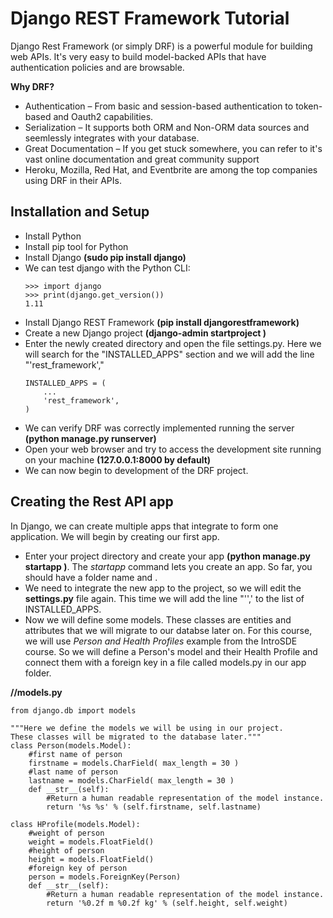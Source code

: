 # Django REST Framework Tutorial

Django Rest Framework (or simply DRF) is a powerful module for building web APIs. It's very easy to build model-backed APIs that have authentication policies and are browsable. 

**Why DRF?**

* Authentication – From basic and session-based authentication to token-based and Oauth2 capabilities.
* Serialization – It supports both ORM and Non-ORM data sources and seemlessly integrates with your database.
* Great Documentation – If you get stuck somewhere, you can refer to it's vast online documentation and great community support
* Heroku, Mozilla, Red Hat, and Eventbrite are among the top companies using DRF in their APIs.

## Installation and Setup

* Install Python
* Install pip tool for Python
* Install Django **(sudo pip install django)**
* We can test django with the Python CLI:
	``` 
    >>> import django
	>>> print(django.get_version())
	1.11
	```
* Install Django REST Framework **(pip install djangorestframework)**
* Create a new Django project **(django-admin startproject <project-name>)**
* Enter the newly created directory and open the file settings.py. Here we will search for the "INSTALLED_APPS" section and we will add the line "'rest_framework',"
	``` 
    INSTALLED_APPS = (
    	...
    	'rest_framework',
	)
	```
* We can verify DRF was correctly implemented running the server **(python manage.py runserver)**
* Open your web browser and try to access the development site running on your machine **(127.0.0.1:8000 by default)**
* We can now begin to development of the DRF project.

## Creating the Rest API app

In Django, we can create multiple apps that integrate to form one application. We will begin by creating our first app.

* Enter your project directory and create your app **(python manage.py startapp <app-name>)**. The *startapp* command lets you create an app. So far, you should have a folder name *<app-name>* and *<project-name>*.
* We need to integrate the new app to the project, so we will edit the **settings.py** file again. This time we will add the line "'<app-name>',' to the list of INSTALLED_APPS.
* Now we will define some models. These classes are entities and attributes that we will migrate to our databse later on. For this course, we will use *Person and Health Profiles* example from the IntroSDE course. So we will define a Person's model and their Health Profile and connect them with a foreign key in a file called models.py in our app folder.

**<project-name>/<app-name>/models.py**

	from django.db import models

    """Here we define the models we will be using in our project.
    These classes will be migrated to the database later."""
    class Person(models.Model):
        #first name of person
        firstname = models.CharField( max_length = 30 )
        #last name of person
        lastname = models.CharField( max_length = 30 )
        def __str__(self):
            #Return a human readable representation of the model instance.
            return '%s %s' % (self.firstname, self.lastname)
    
    class HProfile(models.Model): 
        #weight of person
        weight = models.FloatField()
        #height of person
        height = models.FloatField()
        #foreign key of person
        person = models.ForeignKey(Person)
        def __str__(self):
            #Return a human readable representation of the model instance.
            return '%0.2f m %0.2f kg' % (self.height, self.weight)
